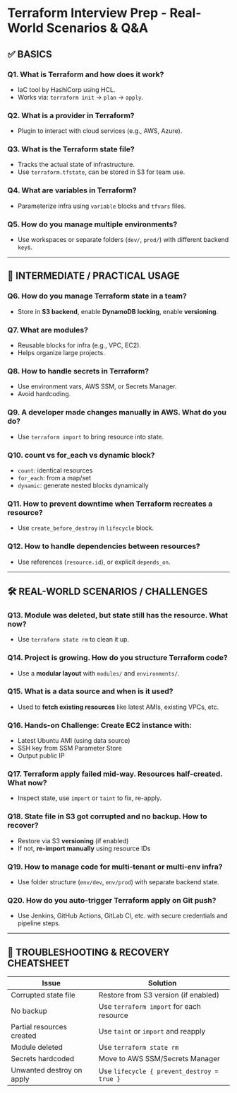 
# Terraform Interview Prep - Real-World Scenarios & Q&A

## ✅ BASICS

### Q1. What is Terraform and how does it work?
- IaC tool by HashiCorp using HCL.
- Works via: `terraform init` → `plan` → `apply`.

### Q2. What is a provider in Terraform?
- Plugin to interact with cloud services (e.g., AWS, Azure).

### Q3. What is the Terraform state file?
- Tracks the actual state of infrastructure.
- Use `terraform.tfstate`, can be stored in S3 for team use.

### Q4. What are variables in Terraform?
- Parameterize infra using `variable` blocks and `tfvars` files.

### Q5. How do you manage multiple environments?
- Use workspaces or separate folders (`dev/`, `prod/`) with different backend `key`s.

---

## 🔁 INTERMEDIATE / PRACTICAL USAGE

### Q6. How do you manage Terraform state in a team?
- Store in **S3 backend**, enable **DynamoDB locking**, enable **versioning**.

### Q7. What are modules?
- Reusable blocks for infra (e.g., VPC, EC2).
- Helps organize large projects.

### Q8. How to handle secrets in Terraform?
- Use environment vars, AWS SSM, or Secrets Manager.
- Avoid hardcoding.

### Q9. A developer made changes manually in AWS. What do you do?
- Use `terraform import` to bring resource into state.

### Q10. count vs for_each vs dynamic block?
- `count`: identical resources
- `for_each`: from a map/set
- `dynamic`: generate nested blocks dynamically

### Q11. How to prevent downtime when Terraform recreates a resource?
- Use `create_before_destroy` in `lifecycle` block.

### Q12. How to handle dependencies between resources?
- Use references (`resource.id`), or explicit `depends_on`.

---

## 🛠️ REAL-WORLD SCENARIOS / CHALLENGES

### Q13. Module was deleted, but state still has the resource. What now?
- Use `terraform state rm` to clean it up.

### Q14. Project is growing. How do you structure Terraform code?
- Use a **modular layout** with `modules/` and `environments/`.

### Q15. What is a data source and when is it used?
- Used to **fetch existing resources** like latest AMIs, existing VPCs, etc.

### Q16. Hands-on Challenge: Create EC2 instance with:
- Latest Ubuntu AMI (using data source)
- SSH key from SSM Parameter Store
- Output public IP

### Q17. Terraform apply failed mid-way. Resources half-created. What now?
- Inspect state, use `import` or `taint` to fix, re-apply.

### Q18. State file in S3 got corrupted and no backup. How to recover?
- Restore via S3 **versioning** (if enabled)
- If not, **re-import manually** using resource IDs

### Q19. How to manage code for multi-tenant or multi-env infra?
- Use folder structure (`env/dev`, `env/prod`) with separate backend state.

### Q20. How do you auto-trigger Terraform apply on Git push?
- Use Jenkins, GitHub Actions, GitLab CI, etc. with secure credentials and pipeline steps.

---

## 🔄 TROUBLESHOOTING & RECOVERY CHEATSHEET

| Issue                      | Solution                                |
|---------------------------|-----------------------------------------|
| Corrupted state file      | Restore from S3 version (if enabled)    |
| No backup                 | Use `terraform import` for each resource|
| Partial resources created | Use `taint` or `import` and reapply     |
| Module deleted            | Use `terraform state rm`                |
| Secrets hardcoded         | Move to AWS SSM/Secrets Manager         |
| Unwanted destroy on apply | Use `lifecycle { prevent_destroy = true }` |
